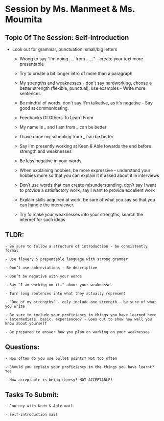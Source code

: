 # Session by Ms. Manmeet & Ms. Moumita

## Topic Of The Session: Self-Introduction
- Look out for grammar, punctuation, small/big letters

    - Wrong to say “i'm doing …. from ……” - create your text more presentable

    - Try to create a bit longer intro of more than a paragraph

    - My strengths and weaknesses - don't say hardworking, choose a better strength (flexible, punctual), use examples - Write more sentences

    - Be mindful of words: don't say Ii'm talkative, as it's negative - Say good at communicating.

    - Feedbacks Of Others To Learn From

    - My name is _ and I am from _ can be better

    - I have done my schooling from _ can be better

    - Say I'm presently working at Keen & Able towards the end before strength and weaknesses

    - Be less negative in your words

    - When explaining hobbies, be more expressive - understand your hobbies more so that you can explain it if asked about it in interviews

    - Don’t use words that can create misunderstanding, don't say I want to provide a satisfactory work, say I want to provide excellent work

    - Explain skills acquired at work, be sure of what you say so that you can handle the interviewer.

    - Try to make your weaknesses into your strengths, search the internet for such ideas

## TLDR:

    - Be sure to follow a structure of introduction - be consistently formal

    - Use flowery & presentable language with strong grammar

    - Don’t use abbreviations - Be descriptive

    - Don’t be negative with your words

    - Say “I am working on it…” about your weaknesses

    - Turn long sentences into what they actually represent

    - “One of my strengths” - only include one strength - be sure of what you write

    - Be sure to include your proficiency in things you have learned here - intermediate, basic, experienced? - Goes out to show how well you know about yourself

    - Be prepared to answer how you plan on working on your weaknesses

## Questions:

    - How often do you use bullet points? Not too often

    - Should you explain your proficiency in the things you have learnt? Yes

    - How acceptable is being cheesy? NOT ACCEPTABLE!

## Tasks To Submit:

    - Journey with Keen & Able mail

    - Self-introduction mail

